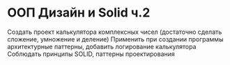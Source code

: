 # ООП Дизайн и Solid ч.2

Создать проект калькулятора комплексных чисел (достаточно сделать сложение, умножение и деление)
Применить при создании программы архитектурные паттерны, добавить логирование калькулятора
Соблюдать принципы SOLID, паттерны проектирования
